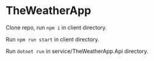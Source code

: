 # TheWeatherApp

Clone repo, run `npm i` in client directory.

Run `npm run start` in client directory.

Run `dotnet run` in service/TheWeatherApp.Api directory.
